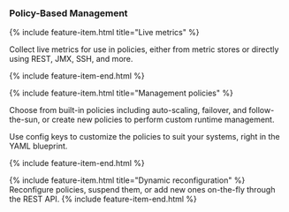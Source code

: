 ### Policy-Based Management


{% include feature-item.html title="Live metrics" %}

Collect live metrics for use in policies,
either from metric stores or directly using REST, JMX, SSH, and more.

{% include feature-item-end.html %}



{% include feature-item.html title="Management policies" %}
<p>
Choose from built-in policies including auto-scaling, failover, and follow-the-sun,
or create new policies to perform custom runtime management.
</p>

<p>
Use config keys to customize the policies to suit your systems, right in the YAML blueprint.
</p>
{% include feature-item-end.html %}


{% include feature-item.html title="Dynamic reconfiguration" %}
Reconfigure policies, suspend them, or add new ones on-the-fly
through the REST API.
{% include feature-item-end.html %}
